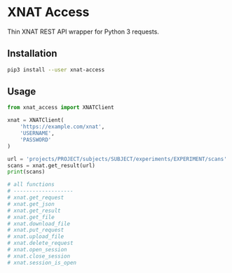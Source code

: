 # XNAT Access

Thin XNAT REST API wrapper for Python 3 requests.


## Installation

```bash
pip3 install --user xnat-access
```


## Usage

```python
from xnat_access import XNATClient

xnat = XNATClient(
    'https://example.com/xnat',
    'USERNAME',
    'PASSWORD'
)

url = 'projects/PROJECT/subjects/SUBJECT/experiments/EXPERIMENT/scans'
scans = xnat.get_result(url)
print(scans)

# all functions
# -------------------
# xnat.get_request
# xnat.get_json
# xnat.get_result
# xnat.get_file
# xnat.download_file
# xnat.put_request
# xnat.upload_file
# xnat.delete_request
# xnat.open_session
# xnat.close_session
# xnat.session_is_open
```
